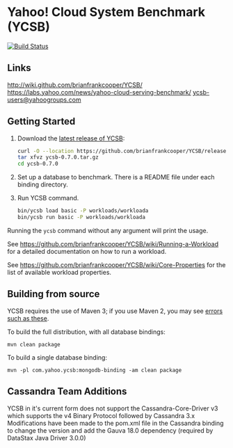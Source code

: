 <!--
Copyright (c) 2010 Yahoo! Inc., 2012 - 2015 YCSB contributors. 
All rights reserved.

Licensed under the Apache License, Version 2.0 (the "License"); you
may not use this file except in compliance with the License. You
may obtain a copy of the License at

http://www.apache.org/licenses/LICENSE-2.0

Unless required by applicable law or agreed to in writing, software
distributed under the License is distributed on an "AS IS" BASIS,
WITHOUT WARRANTIES OR CONDITIONS OF ANY KIND, either express or
implied. See the License for the specific language governing
permissions and limitations under the License. See accompanying
LICENSE file.
-->

Yahoo! Cloud System Benchmark (YCSB)
====================================
[![Build Status](https://travis-ci.org/brianfrankcooper/YCSB.png?branch=master)](https://travis-ci.org/brianfrankcooper/YCSB)

Links
-----
http://wiki.github.com/brianfrankcooper/YCSB/  
https://labs.yahoo.com/news/yahoo-cloud-serving-benchmark/
ycsb-users@yahoogroups.com  

Getting Started
---------------

1. Download the [latest release of YCSB](https://github.com/brianfrankcooper/YCSB/releases/latest):

    ```sh
    curl -O --location https://github.com/brianfrankcooper/YCSB/releases/download/0.7.0/ycsb-0.7.0.tar.gz
    tar xfvz ycsb-0.7.0.tar.gz
    cd ycsb-0.7.0
    ```
    
2. Set up a database to benchmark. There is a README file under each binding 
   directory.

3. Run YCSB command. 
    
    ```sh
    bin/ycsb load basic -P workloads/workloada
    bin/ycsb run basic -P workloads/workloada
    ```

  Running the `ycsb` command without any argument will print the usage. 
   
  See https://github.com/brianfrankcooper/YCSB/wiki/Running-a-Workload
  for a detailed documentation on how to run a workload.

  See https://github.com/brianfrankcooper/YCSB/wiki/Core-Properties for 
  the list of available workload properties.

Building from source
--------------------

YCSB requires the use of Maven 3; if you use Maven 2, you may see [errors
such as these](https://github.com/brianfrankcooper/YCSB/issues/406).

To build the full distribution, with all database bindings:

    mvn clean package

To build a single database binding:

    mvn -pl com.yahoo.ycsb:mongodb-binding -am clean package

Cassandra Team Additions
------------------------

YCSB in it's current form does not support the Cassandra-Core-Driver v3 which supports the v4 Binary Protocol followed by Cassandra 3.x
Modifications have been made to the pom.xml file in the Cassandra binding to change the version and add the Gauva 18.0 dependency (required by DataStax Java Driver 3.0.0)


